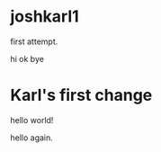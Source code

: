 # joshkarl1

first attempt.

hi ok
bye

# Karl's first change
hello world!

<!-- this is interesting -->
hello again.